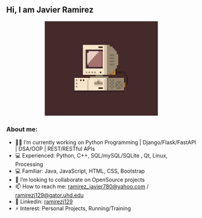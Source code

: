 

 <h2> Hi, I am Javier Ramirez </h2>
 <p align="center">

 <img src="1.gif" width="300" height="250"/>
  <h3>About me: </h3>
</p>

<!--
**ramirezj129/ramirezj129** is a ✨ _special_ ✨ repository because its `README.md` (this file) appears on your GitHub profile.
- :man_student:	Graduate From: UHD '22 Bachelor of Science-Computer Science
-->
<body>

- :technologist: I’m currently working on Python Programming | Django/Flask/FastAPI | DSA/OOP | REST/RESTful APIs
- :computer: Experienced: Python, C++, SQL/mySQL/SQLite , Qt, Linux, Processing 
- :computer: Familiar: Java, JavaScript, HTML, CSS, Bootstrap
- 👯 I’m looking to collaborate on OpenSource projects  
- 📫 How to reach me: ramirez_javier780@yahoo.com / ramirezj129@gator.uhd.edu
- :link: Linkedin: <a href="https://www.linkedin.com/in/ramirezj129">  ramirezj129 </a>
- ⚡ Interest: Personal Projects, Running/Training

 </body>

